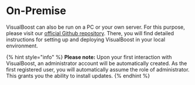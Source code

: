 # On-Premise

VisualBoost can also be run on a PC or your own server. For this purpose, please visit our [official Github repository](https://github.com/visualboost/VisualBoost). There, you will find detailed instructions for setting up and deploying VisualBoost in your local environment.

{% hint style="info" %}
**Please note:** Upon your first interaction with VisualBoost, an administrator account will be automatically created. As the first registered user, you will automatically assume the role of administrator. This grants you the ability to install updates.
{% endhint %}

